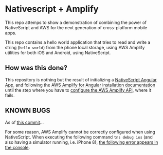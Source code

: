 # Nativescript + Amplify


This repo attemps to show a demonstration of combining the power of NativeScript and AWS for the next generation of cross-platform mobile apps.

This repo contains a hello world application that tries to read and write a string (`hello world`) from the phone local storage, using AWS Amplify utilities for both iOS and Android, using NativeScript.

## How was this done?

This repository is nothing but the result of initializing a [NativeScript Angular App](https://docs.nativescript.org/angular/start/cli-basics#creating-applications), and following the [AWS Amplify for Angular installation documentation](https://docs.amplify.aws/start/getting-started/installation/q/integration/angular#option-1-watch-the-video-guide) until the step where you have to [configure the AWS Amplify API](https://docs.amplify.aws/start/getting-started/data-model/q/integration/angular#connect-frontend-to-api), where it fails.

## KNOWN BUGS

As of [this commit](https://github.com/diegovincent/nativescript-aws-amplify-demo/commit/bd80b2d86294fe54001d0baca8e961bd7e6a4995)...

For some reason, AWS Amplify cannot be correctly configured when using NativeScript. When executing the following command `tns debug ios` (and also having a simulator running, i.e. iPhone 8), [the following error appears in the console](https://pastebin.com/eEnWfPGZ).
